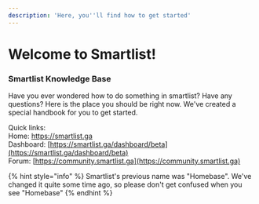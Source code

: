 ```yaml
---
description: 'Here, you''ll find how to get started'
---
```


# Welcome to Smartlist!

### Smartlist Knowledge Base

Have you ever wondered how to do something in smartlist? Have any questions? Here is the place you should be right now. We've created a special handbook for you to get started. 

Quick links:   
Home: [https://smartlist.ga ](https://smartlist.ga)  
Dashboard: [https://smartlist.ga/dashboard/beta](https://smartlist.ga/dashboard/beta)  
Forum: [https://community.smartlist.ga](https://community.smartlist.ga)

{% hint style="info" %}
Smartlist's previous name was "Homebase". We've changed it quite some time ago, so please don't get confused when you see "Homebase"
{% endhint %}

